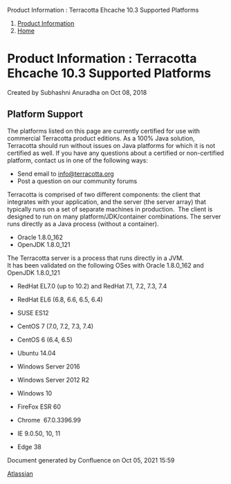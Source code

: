 Product Information : Terracotta Ehcache 10.3 Supported Platforms  

1.  [Product Information](index)
2.  [Home](Home)

Product Information : Terracotta Ehcache 10.3 Supported Platforms
=================================================================

Created by Subhashni Anuradha on Oct 08, 2018

Platform Support
----------------

The platforms listed on this page are currently certified for use with commercial Terracotta product editions. As a 100% Java solution, Terracotta should run without issues on Java platforms for which it is not certified as well. If you have any questions about a certified or non-certified platform, contact us in one of the following ways:  
  

*   Send email to [info@terracotta.org](mailto:info@terracotta.org)
*   Post a question on our community forums

Terracotta is comprised of two different components: the client that integrates with your application, and the server (the server array) that typically runs on a set of separate machines in production.  The client is designed to run on many platform/JDK/container combinations. The server runs directly as a Java process (without a container).

*   Oracle 1.8.0\_162
*   OpenJDK 1.8.0\_121  
    

The Terracotta server is a process that runs directly in a JVM.  
It has been validated on the following OSes with Oracle 1.8.0\_162 and OpenJDK 1.8.0\_121

*   RedHat EL7.0 (up to 10.2) and RedHat 7.1, 7.2, 7.3, 7.4
*   RedHat EL6 (6.8, 6.6, 6.5, 6.4)
*   SUSE ES12
*   CentOS 7 (7.0, 7.2, 7.3, 7.4)
*   CentOS 6 (6.4, 6.5)
*   Ubuntu 14.04  
    
*   Windows Server 2016
*   Windows Server 2012 R2
*   Windows 10

*   FireFox ESR 60
*   Chrome  67.0.3396.99
*   IE 9.0.50, 10, 11
*   Edge 38

Document generated by Confluence on Oct 05, 2021 15:59

[Atlassian](http://www.atlassian.com/)